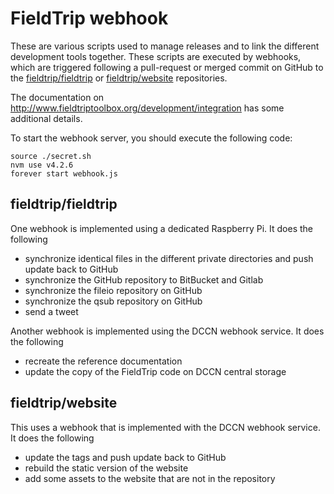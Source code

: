 # FieldTrip webhook

These are various scripts used to manage releases and to link the different development
tools together. These scripts are executed by webhooks, which are triggered following a
pull-request or merged commit on GitHub to the [fieldtrip/fieldtrip](https://github.com/fieldtrip/fieldtrip)
or [fieldtrip/website](https://github.com/fieldtrip/website) repositories.

The documentation on <http://www.fieldtriptoolbox.org/development/integration> has some additional details.

To start the webhook server, you should execute the following code:

```
source ./secret.sh
nvm use v4.2.6
forever start webhook.js
```

## fieldtrip/fieldtrip

One webhook is implemented using a dedicated Raspberry Pi. It does the following

- synchronize identical files in the different private directories and push update back to GitHub
- synchronize the GitHub repository to BitBucket and Gitlab
- synchronize the fileio repository on GitHub
- synchronize the qsub repository on GitHub
- send a tweet

Another webhook is implemented using the DCCN webhook service. It does the following

- recreate the reference documentation
- update the copy of the FieldTrip code on DCCN central storage

## fieldtrip/website

This uses a webhook that is implemented with the DCCN webhook service. It does the following

- update the tags and push update back to GitHub
- rebuild the static version of the website
- add some assets to the website that are not in the repository
